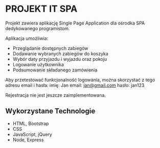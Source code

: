 # PROJEKT IT SPA

Projekt zawiera aplikację Single Page Application dla ośrodka SPA dedykowanego programistom.

Aplikacja umożliwia:

- Przeglądanie dostępnych zabiegów
- Dodawanie wybranych zabiegów do koszyka
- Wybór daty przyjazdu i wyjazdu oraz pokoju
- Logowanie użytkownika
- Podsumowanie składanego zamówienia


Aby przetestować funkcjonalność logowania, można skorzystać z tego adresu email i hasła:
    imię: Jan
    email: jan@gmail.com
    hasło: jan123
    
Rejestracja nie jest jeszcze zaimplementowana.

## Wykorzystane Technologie

- HTML, Bootstrap
- CSS
- JavaScript, jQuery
- Node, Express